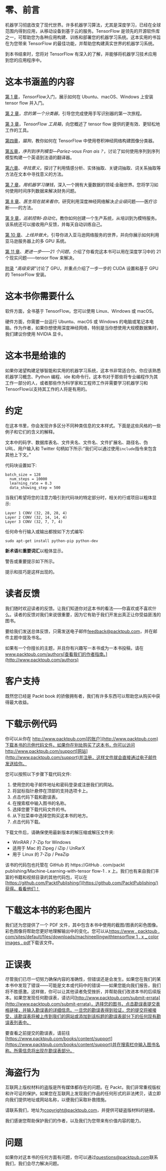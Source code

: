 

# 零、前言

机器学习彻底改变了现代世界。许多机器学习算法，尤其是深度学习，已经在全球范围内得到应用，从移动设备到基于云的服务。TensorFlow 是领先的开源软件库之一，可帮助您为各种应用构建、训练和部署您的机器学习系统。这本实用的书旨在为您带来 TensorFlow 的最佳功能，并帮助您构建真实世界的机器学习系统。

到本书结束时，您将对 TensorFlow 有深入的了解，并能够将机器学习技术应用到您的应用程序中。



# 这本书涵盖的内容

[第 1 章](13648be5-9ed6-41fe-87e7-129e38efa559.xhtml)，*TensorFlow*入门，展示如何在 Ubuntu、macOS、Windows 上安装 tensor flow 并入门。

[第 2 章](0197f632-3ce2-4032-9abd-83b3720c7127.xhtml)，*您的第一个分类器*，引导您完成使用手写识别器的第一次旅程。

[第 3 章](a6bb2a79-d492-4620-a28b-72ec62523593.xhtml)，*TensorFlow 工具箱*，向您概述了 tensor flow 提供的更有效、更轻松地工作的工具。

[第四章](ff9f54f4-c5eb-4ea8-bc0c-da5021479d77.xhtml)，*猫狗*，教你如何在 TensorFlow 中使用卷积神经网络构建图像分类器。

[第五章](f0ceec84-3f48-4e99-a7b3-f812c63a8d07.xhtml)，*序列到序列模型—Parlez-vous Fran ais？*，讨论了如何使用序列到序列模型构建一个英语到法语的翻译器。

[第六章](8094a1db-33f4-49ad-903a-0c92172f0db7.xhtml)、*寻找意义*，探讨了利用情感分析、实体抽取、关键词抽取、词关系抽取等方法在文本中寻找意义的方法。

[第 7 章](e254bb70-9700-4cf8-89a8-e42be022547a.xhtml)，*用机器学习赚钱*，深入一个拥有大量数据的领域:金融世界。您将学习如何使用时间序列数据来解决财务问题。

[第 8 章](3a81d6bb-dbd5-41ca-83bd-2be811e2cc7a.xhtml)、*医生现在就来看你*，研究利用深度神经网络解决*企业级*问题——医疗诊断——的方法。

[第 9 章](b38dd75a-b632-4e7b-b581-202500f4e001.xhtml)，*巡航控制-自动化*，教你如何创建一个生产系统，从培训到为模特服务。该系统还可以接收用户反馈，并每天自动训练自己。

[第 10 章](f1a5c9c4-6076-487f-abd1-b5a6e800890f.xhtml)、*上线并做大*，引导你进入亚马逊网络服务的世界，并向你展示如何利用亚马逊服务器上的多 GPU 系统。

[第 11 章](1cae2bb8-19d3-4640-aae6-d31d66afb605.xhtml)、*更进一步——21 个问题*，介绍了你看完这本书可以用在深度学习中的 21 个现实问题——tensor flow 来解决。

[附录](8022db02-d24f-4620-9da7-ae53df279306.xhtml) *“高级安装*”讨论了 GPU，并重点介绍了一步一步的 CUDA 设置和基于 GPU 的 TensorFlow 安装。



# 这本书你需要什么

软件方面，全书基于 TensorFlow。您可以使用 Linux、Windows 或 macOS。

硬件方面，你需要一台运行 Ubuntu、macOS 或 Windows 的电脑或笔记本电脑。作为作者，如果你想使用深度神经网络，特别是当你想使用大规模数据集时，我们建议你使用 NVIDIA 显卡。



# 这本书是给谁的

如果你渴望构建足够智能和实用的机器学习系统，这本书非常适合你。你应该熟悉机器学习概念、Python 编程、ide 和命令行。这本书对于那些将专业编程作为其工作一部分的人，或者那些作为科学家和工程师工作并需要学习机器学习和TensorFlow以支持其工作的人将是有用的。



# 约定

在这本书里，你会发现许多区分不同种类信息的文本样式。下面是这些风格的一些例子和它们的含义的解释。

文本中的码字、数据库表名、文件夹名、文件名、文件扩展名、路径名、伪 URL、用户输入和 Twitter 句柄如下所示:“我们可以通过使用`include`指令来包含其他上下文。”

代码块设置如下:

```
batch_size = 128 
  num_steps = 10000 
  learning_rate = 0.3 
  data_showing_step = 500
```

当我们希望将您的注意力吸引到代码块的特定部分时，相关的行或项目以粗体显示:

```
Layer 1 CONV (32, 28, 28, 4) 
Layer 2 CONV (32, 14, 14, 4) 
Layer 3 CONV (32, 7, 7, 4)
```

任何命令行输入或输出都按如下方式编写:

```
sudo apt-get install python-pip python-dev
```

**新术语**和**重要词汇**以粗体显示。

警告或重要提示如下所示。

提示和技巧是这样出现的。



# 读者反馈

我们随时欢迎读者的反馈。让我们知道你对这本书的看法——你喜欢或不喜欢什么。读者的反馈对我们来说很重要，因为它有助于我们开发出真正让你受益匪浅的图书。

要给我们发送总体反馈，只需发送电子邮件[feedback@packtpub.com](mailto:feedback@packtpub.com)，并在邮件主题中提及书名。

如果有一个你擅长的主题，并且你有兴趣写一本书或为一本书投稿，请在 www.packtpub.com/authors[查看我们的作者指南。](http://www.packtpub.com/authors)



# 客户支持

既然您已经是 Packt book 的骄傲拥有者，我们有许多东西可以帮助您从购买中获得最大收益。



# 下载示例代码

你可以从你在 http://www.packtpub.com[的账户](http://www.packtpub.com)下载本书的示例代码文件。如果你在别处购买了这本书，你可以访问 http://www.packtpub.com/support[网站](http://www.packtpub.com/support)并注册，这样文件就会直接通过电子邮件发送给你。

您可以按照以下步骤下载代码文件:

1.  使用您的电子邮件地址和密码登录或注册我们的网站。
2.  将鼠标指针悬停在顶部的支持选项卡上。
3.  点击代码下载和勘误表。
4.  在搜索框中输入图书的名称。
5.  选择您要下载代码文件的书。
6.  从下拉菜单中选择您购买这本书的地方。
7.  点击代码下载。

下载文件后，请确保使用最新版本的解压缩或解压文件夹:

*   WinRAR / 7-Zip for Windows
*   适用于 Mac 的 Zipeg / iZip / UnRarX
*   用于 Linux 的 7-Zip / PeaZip

该书的代码包也托管在 GitHub 的 https://GitHub . com/packt publishing/Machine-Learning-with-tensor flow-1 . x 上。我们也有来自我们丰富的书籍和视频目录的其他代码包，可以在[https://github.com/PacktPublishing/](https://github.com/PacktPublishing/)获得。看看他们！



# 下载这本书的彩色图片

我们还为您提供了一个 PDF 文件，其中包含本书中使用的截图/图表的彩色图像。彩色图像将帮助您更好地理解输出中的变化。您可以从[https://www . packtpub . com/sites/default/files/downloads/machineellingwithtensorflow 1 . x _ color images . pdf](https://www.packtpub.com/sites/default/files/downloads/MachineLearningwithTensorFlow1.x_ColorImages.pdf)下载该文件。



# 正误表

尽管我们已尽一切努力确保内容的准确性，但错误还是会发生。如果您在我们的某本书中发现了错误——可能是文本或代码中的错误——如果您能向我们报告，我们将不胜感激。这样做，你可以让其他读者免受挫折，并帮助我们改进本书的后续版本。如果您发现任何勘误表，请访问[http://www.packtpub.com/submit-errata](http://www.packtpub.com/submit-errata)，选择您的图书，点击勘误表提交表格链接，并输入勘误表的详细信息。一旦您的勘误表得到验证，您的提交将被接受，该勘误表将被上传到我们的网站或添加到该标题的勘误表部分下的任何现有勘误表列表中。

要查看之前提交的勘误表，请前往[https://www.packtpub.com/books/content/support](https://www.packtpub.com/books/content/support)并在搜索栏中输入图书名称。所需信息将出现在勘误表部分。



# 海盗行为

互联网上版权材料的盗版是所有媒体都存在的问题。在 Packt，我们非常重视版权和许可证的保护。如果您在互联网上发现我们作品的任何形式的非法拷贝，请立即向我们提供地址或网站名称，以便我们采取补救措施。

请联系我们，地址为[copyright@packtpub.com](mailto:copyright@packtpub.com)，并提供可疑盗版材料的链接。

我们感谢您帮助保护我们的作者，以及我们为您带来有价值内容的能力。



# 问题

如果你对这本书的任何方面有问题，你可以通过[questions@packtpub.com](mailto:questions@packtpub.com)联系我们，我们会尽力解决问题。